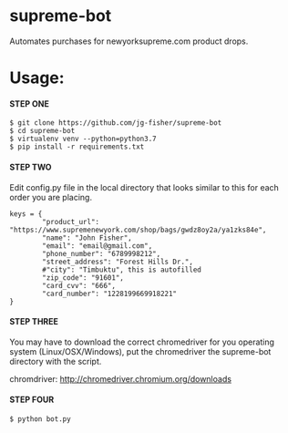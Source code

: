 # supreme-bot

Automates purchases for newyorksupreme.com product drops.

# Usage:

#### STEP ONE
```
$ git clone https://github.com/jg-fisher/supreme-bot
$ cd supreme-bot
$ virtualenv venv --python=python3.7
$ pip install -r requirements.txt
```

#### STEP TWO
Edit config.py file in the local directory that looks similar to this for each order you are placing.

```
keys = {
        "product_url": "https://www.supremenewyork.com/shop/bags/gwdz8oy2a/ya1zks84e",
        "name": "John Fisher",
        "email": "email@gmail.com",
        "phone_number": "6789998212",
        "street_address": "Forest Hills Dr.",
        #"city": "Timbuktu", this is autofilled
        "zip_code": "91601",
        "card_cvv": "666",
        "card_number": "1228199669918221"
}
```

#### STEP THREE
You may have to download the correct chromedriver for you operating system (Linux/OSX/Windows), put the chromedriver the supreme-bot directory with the script.

chromdriver: http://chromedriver.chromium.org/downloads

#### STEP FOUR
```
$ python bot.py
```
